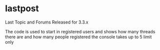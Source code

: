 # lastpost
Last Topic and Forums Released for 3.3.x

The code is used to start in registered users and shows how many threads there are and how many people registered the console takes up to 5 limit only

